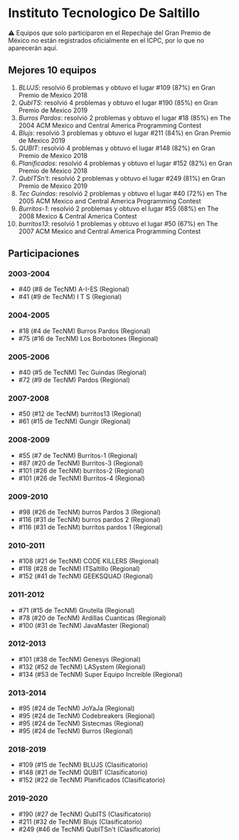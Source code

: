 # Instituto Tecnologico De Saltillo

:warning: Equipos que solo participaron en el Repechaje del Gran Premio de México no están registrados oficialmente en el ICPC, por lo que no aparecerán aquí.

## Mejores 10 equipos

1. _BLUJS_: resolvió 6 problemas y obtuvo el lugar #109 (87%) en Gran Premio de Mexico 2018
1. _QubITS_: resolvió 4 problemas y obtuvo el lugar #190 (85%) en Gran Premio de Mexico 2019
1. _Burros Pardos_: resolvió 2 problemas y obtuvo el lugar #18 (85%) en The 2004 ACM Mexico and Central America Programming Contest
1. _Blujs_: resolvió 3 problemas y obtuvo el lugar #211 (84%) en Gran Premio de Mexico 2019
1. _QUBIT_: resolvió 4 problemas y obtuvo el lugar #148 (82%) en Gran Premio de Mexico 2018
1. _Planificados_: resolvió 4 problemas y obtuvo el lugar #152 (82%) en Gran Premio de Mexico 2018
1. _QubITSn't_: resolvió 2 problemas y obtuvo el lugar #249 (81%) en Gran Premio de Mexico 2019
1. _Tec Guindas_: resolvió 2 problemas y obtuvo el lugar #40 (72%) en The 2005 ACM Mexico and Central America Programming Contest
1. _Burritos-1_: resolvió 2 problemas y obtuvo el lugar #55 (68%) en The 2008 Mexico & Central America Contest
1. _burritos13_: resolvió 1 problemas y obtuvo el lugar #50 (67%) en The 2007 ACM Mexico and Central America Programming Contest

## Participaciones

### 2003-2004

- #40 (#8 de TecNM) A-I-ES (Regional)
- #41 (#9 de TecNM) I T S (Regional)

### 2004-2005

- #18 (#4 de TecNM) Burros Pardos (Regional)
- #75 (#16 de TecNM) Los Borbotones (Regional)

### 2005-2006

- #40 (#5 de TecNM) Tec Guindas (Regional)
- #72 (#9 de TecNM) Pardos (Regional)

### 2007-2008

- #50 (#12 de TecNM) burritos13 (Regional)
- #61 (#15 de TecNM) Gungir (Regional)

### 2008-2009

- #55 (#7 de TecNM) Burritos-1 (Regional)
- #87 (#20 de TecNM) Burritos-3 (Regional)
- #101 (#26 de TecNM) burritos-2 (Regional)
- #101 (#26 de TecNM) Burritos-4 (Regional)

### 2009-2010

- #98 (#26 de TecNM) burros Pardos 3 (Regional)
- #116 (#31 de TecNM) burros pardos 2 (Regional)
- #116 (#31 de TecNM) burritos pardos 1 (Regional)

### 2010-2011

- #108 (#21 de TecNM) CODE KILLERS (Regional)
- #118 (#28 de TecNM) ITSaltillo (Regional)
- #152 (#41 de TecNM) GEEKSQUAD (Regional)

### 2011-2012

- #71 (#15 de TecNM) Gnutella (Regional)
- #78 (#20 de TecNM) Ardillas Cuanticas (Regional)
- #100 (#31 de TecNM) JavaMaster (Regional)

### 2012-2013

- #101 (#38 de TecNM) Genesys (Regional)
- #132 (#52 de TecNM) LASystem (Regional)
- #134 (#53 de TecNM) Super Equipo Increible (Regional)

### 2013-2014

- #95 (#24 de TecNM) JoYaJa (Regional)
- #95 (#24 de TecNM) Codebreakers (Regional)
- #95 (#24 de TecNM) Sistecmas (Regional)
- #95 (#24 de TecNM) Burros (Regional)

### 2018-2019

- #109 (#15 de TecNM) BLUJS (Clasificatorio)
- #148 (#21 de TecNM) QUBIT (Clasificatorio)
- #152 (#22 de TecNM) Planificados (Clasificatorio)

### 2019-2020

- #190 (#27 de TecNM) QubITS (Clasificatorio)
- #211 (#32 de TecNM) Blujs (Clasificatorio)
- #249 (#46 de TecNM) QubITSn't (Clasificatorio)



